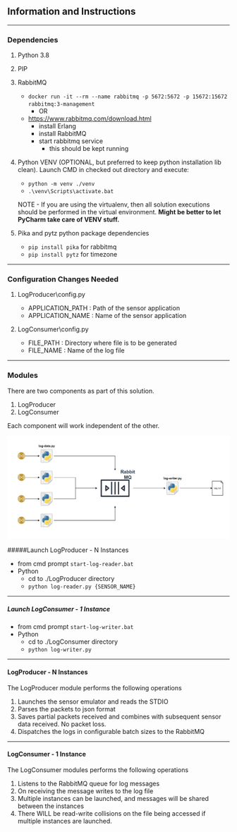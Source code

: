 ## Information and Instructions
___

### Dependencies 

1. Python 3.8

2. PIP

3. RabbitMQ
    - `docker run -it --rm --name rabbitmq -p 5672:5672 -p 15672:15672 rabbitmq:3-management`
        - OR
    - https://www.rabbitmq.com/download.html 
        - install Erlang
        - install RabbitMQ
        - start rabbitmq service
            - this should be kept running 
    
4. Python VENV (OPTIONAL, but preferred to keep python installation lib clean). 
   Launch CMD in checked out directory and execute:
    - `python -m venv ./venv`
    - `.\venv\Scripts\activate.bat`

    NOTE - If you are using the virtualenv, then all solution executions should be performed in the virtual environment. **Might be better to let PyCharm take care of VENV stuff.**
   
    
5. Pika and pytz python package dependencies 
    - `pip install pika` for rabbitmq
    - `pip install pytz` for timezone
    
---

### Configuration Changes Needed

1. LogProducer\config.py
    - APPLICATION_PATH : Path of the sensor application
    - APPLICATION_NAME : Name of the sensor application

2. LogConsumer\config.py
    - FILE_PATH : Directory where file is to be generated
    - FILE_NAME : Name of the log file 

---

### Modules
There are two components as part of this solution.
1. LogProducer
2. LogConsumer

Each component will work independent of the other.

![Solution_Design](./Vinnter_solution.jpg)

#####Launch LogProducer - N Instances
- from cmd prompt `start-log-reader.bat` 
- Python 
    - cd to ./LogProducer directory
    - `python log-reader.py {SENSOR_NAME}`

---

##### Launch LogConsumer - 1 Instance
- from cmd prompt `start-log-writer.bat` 
- Python 
    - cd to ./LogConsumer directory
    - `python log-writer.py`

---

#### LogProducer - N Instances

The LogProducer module performs the following operations
1. Launches the sensor emulator and reads the STDIO
2. Parses the packets to json format
3. Saves partial packets received and combines with subsequent sensor data received. No packet loss.
4. Dispatches the logs in configurable batch sizes to the RabbitMQ 

---

#### LogConsumer - 1 Instance

The LogConsumer modules performs the following operations
1. Listens to the RabbitMQ queue for log messages
2. On receiving the message writes to the log file 
3. Multiple instances can be launched, and messages will be shared between the instances
4. There WILL be read-write collisions on the file being accessed if multiple instances are launched. 



